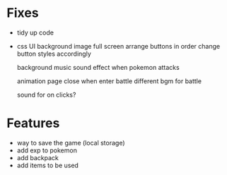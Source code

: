 

# Fixes
- tidy up code
- css UI
    background image full screen
    arrange buttons in order
    change button styles accordingly
    

    background music
    sound effect when pokemon attacks

    animation page close when enter battle
    different bgm for battle

    sound for on clicks?




# Features
- way to save the game (local storage)
- add exp to pokemon
- add backpack
- add items to be used